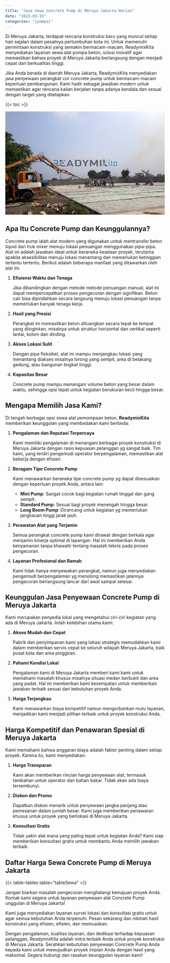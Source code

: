 ```yaml
---
title: "Jasa Sewa Concrete Pump di Meruya Jakarta Harian"
date: "2023-03-15"
categories: "[pompa]"
---
```


Di Meruya Jakarta, terdapat rencana konstruksi baru yang muncul setiap hari sejalan dalam pesatnya pertumbuhan kota ini. Untuk memenuhi permintaan konstruksi yang semakin bermacam-macam, ReadymixKita menyediakan layanan sewa alat pompa beton, solusi inovatif agar memastikan bahwa proyek di Meruya Jakarta berlangsung dengan menjadi cepat dan berkualitas tinggi.

Jika Anda berada di daerah Meruya Jakarta, ReadymixKita menyediakan jasa penyewaan perangkat cor concrete pump untuk bermacam-macam keperluan pembangunan. Kami hadir sebagai jawaban modern untuk memastikan agar rencana kalian berjalan tanpa adanya kendala dan sesuai dengan target yang ditetapkan.

{{< toc >}}

![Jasa Sewa Concrete Pump di Meruya Jakarta Harian](/images/pompa/sewa-pompa-09.jpg)

## Apa Itu Concrete Pump dan Keunggulannya?

Concrete pump ialah alat modern yang digunakan untuk mentransfer beton liquid dari truk mixer menuju lokasi penuangan menggunakan pipa-pipa. Alat ini adalah jawaban ideal untuk beraneka keadaan proyek, terutama apabila aksesibilitas menuju lokasi menantang dan memerlukan ketinggian tertentu tertentu. Berikut adalah beberapa manfaat yang ditawarkan oleh alat ini:

1. **Efisiensi Waktu dan Tenaga**

   Jika dibandingkan dengan metode metode penuangan manual, alat ini dapat mempercepatkan proses pengecoran dengan signifikan. Beton cair bisa dipindahkan secara langsung menuju lokasi penuangan tanpa memerlukan banyak tenaga kerja.

2. **Hasil yang Presisi**

   Perangkat ini memastikan beton dituangkan secara tepat ke tempat yang diinginkan, misalnya untuk struktur horizontal dan vertikal seperti lantai, kolom dan dinding.

3. **Akses Lokasi Sulit**

   Dengan pipa fleksibel, alat ini mampu menjangkau lokasi yang menantang diakses misalnya lorong yang sempit, area di belakang gedung, atau bangunan tingkat tinggi.

4. **Kapasitas Besar**

   Concrete pump mampu menangani volume beton yang besar dalam waktu, sehingga opsi tepat untuk kegiatan berukuran kecil hingga besar.

## Mengapa Memilih Jasa Kami?

Di tengah berbagai opsi sewa alat pemompaan beton, **ReadymixKita** memberikan keunggulan yang membedakan kami berbeda:

1. **Pengalaman dan Reputasi Terpercaya**

   Kami memiliki pengalaman di menangani berbagai proyek konstruksi di Meruya Jakarta dengan rasio kepuasan pelanggan yg sangat baik. Tim kami, yang terdiri pengemudi operator berpengalaman, memastikan alat bekerja dengan efisien.

2. **Beragam Tipe Concrete Pump**

   Kami menawarkan beraneka tipe concrete pump yg dapat disesuaikan dengan keperluan proyek Anda, antara lain:
   - **Mini Pump**: Sangat cocok bagi kegiatan rumah tinggal dan gang sempit.
   - **Standard Pump**: Sesuai bagi proyek menengah hingga besar.
   - **Long Boom Pump**: Dirancang untuk kegiatan yg memerlukan jangkauan tinggi jarak jauh.

3. **Perawatan Alat yang Terjamin**

   Semua perangkat concrete pump kami dirawat dengan berkala agar menjamin kinerja optimal di lapangan. Hal ini memberikan Anda kenyamanan tanpa khawatir tentang masalah teknis pada proses pengecoran.

4. **Layanan Profesional dan Ramah**

   Kami tidak hanya menyewakan perangkat, namun juga menyediakan pengemudi berpengalaman yg menolong memastikan jalannya pengecoran berlangsung lancar dari awal sampai selesai.

## Keunggulan Jasa Penyewaan Concrete Pump di Meruya Jakarta

Kami merupakan penyedia lokal yang mengetahui ciri-ciri kegiatan yang ada di Meruya Jakarta. Inilah kelebihan utama kami:

1. **Akses Mudah dan Cepat**

   Pabrik dan penyimpanan kami yang lokasi strategis memudahkan kami dalam memberikan servis cepat ke seluruh wilayah Meruya Jakarta, baik pusat kota dan area pinggiran.

2. **Pahami Kondisi Lokal**

   Pengalaman kami di Meruya Jakarta memberi kami kami untuk memahami masalah khusus misalnya situasi medan berbukit dan area yang padat. Hal ini memberikan kami kesempatan untuk memberikan jawaban terbaik sesuai dari kebutuhan proyek Anda.

3. **Harga Terjangkau**

   Kami menawarkan biaya kompetitif namun mengorbankan mutu layanan, menjadikan kami menjadi pilihan terbaik untuk proyek konstruksi Anda.

## Harga Kompetitif dan Penawaran Spesial di Meruya Jakarta

Kami memahami bahwa anggaran biaya adalah faktor penting dalam setiap proyek. Karena itu, kami menyediakan:

1. **Harga Transparan**

   Kami akan memberikan rincian harga penyewaan alat, termasuk tambahan untuk operator dan bahan bakar. Tidak akan ada biaya tersembunyi.

2. **Diskon dan Promo**

   Dapatkan diskon menarik untuk penyewaan jangka panjang atau pemesanan dalam jumlah besar. Kami juga memberikan penawaran khusus untuk proyek yang berlokasi di Meruya Jakarta.

3. **Konsultasi Gratis**

   Tidak yakin alat mana yang paling tepat untuk kegiatan Anda? Kami siap memberikan konsultasi gratis untuk membantu Anda memilih jawaban terbaik.

## Daftar Harga Sewa Concrete Pump di Meruya Jakarta

{{< table-tables table="tableSewa" >}}

Jangan biarkan masalah pengecoran menghalangi kemajuan proyek Anda. Kontak kami segera untuk layanan penyewaan alat Concrete Pump unggulan di Meruya Jakarta!

Kami juga menyediakan layanan survei lokasi dan konsultasi gratis untuk agar semua kebutuhan Anda terpenuhi. Pesan sekarang dan nikmati hasil konstruksi yang efisien, efisien, dan memuaskan.

Dengan pengalaman, kualitas layanan, dan dedikasi terhadap kepuasan pelanggan, ReadymixKita adalah mitra terbaik Anda untuk proyek konstruksi di Meruya Jakarta. Serahkan kebutuhan penyewaan Concrete Pump Anda kepada kami untuk mewujudkan proyek impian Anda dengan hasil yang maksimal. Segera hubungi dan rasakan keunggulan layanan kami!